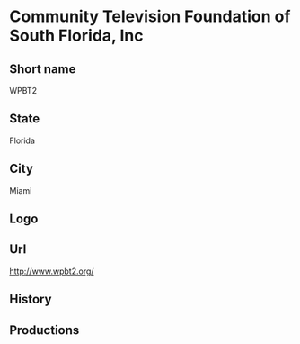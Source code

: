 # Community Television Foundation of South Florida, Inc

## Short name

WPBT2

## State

Florida

## City

Miami

## Logo



## Url

http://www.wpbt2.org/

## History



## Productions


